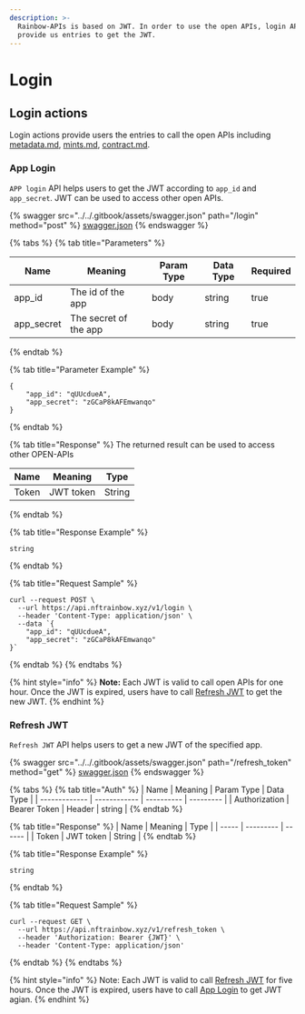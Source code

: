 ```yaml
---
description: >-
  Rainbow-APIs is based on JWT. In order to use the open APIs, login APIs
  provide us entries to get the JWT.
---
```


# Login

## Login actions

Login actions provide users the entries to call the open APIs including [metadata.md](metadata.md "mention"), [mints.md](mints.md "mention"), [contract.md](contract.md "mention").&#x20;

### App Login

`APP login` API helps users to get the JWT according to `app_id` and `app_secret`. JWT can be used to access other open APIs.&#x20;

{% swagger src="../../.gitbook/assets/swagger.json" path="/login" method="post" %}
[swagger.json](../../.gitbook/assets/swagger.json)
{% endswagger %}

{% tabs %}
{% tab title="Parameters" %}
<table><thead><tr><th>Name</th><th>Meaning</th><th>Param Type</th><th>Data Type</th><th data-type="checkbox">Required</th></tr></thead><tbody><tr><td>app_id</td><td>The id of the app</td><td>body</td><td>string</td><td>true</td></tr><tr><td>app_secret</td><td>The secret of the app</td><td>body</td><td>string</td><td>true</td></tr></tbody></table>
{% endtab %}

{% tab title="Parameter Example" %}
```
{
    "app_id": "qUUcdueA",
    "app_secret": "zGCaP8kAFEmwanqo"
}
```
{% endtab %}

{% tab title="Response" %}
The returned result can be used to access other OPEN-APIs

| Name  | Meaning   | Type   |
| ----- | --------- | ------ |
| Token | JWT token | String |
{% endtab %}

{% tab title="Response Example" %}
```
string
```


{% endtab %}

{% tab title="Request Sample" %}
```
curl --request POST \
  --url https://api.nftrainbow.xyz/v1/login \
  --header 'Content-Type: application/json' \
  --data `{
    "app_id": "qUUcdueA",
    "app_secret": "zGCaP8kAFEmwanqo"
}`
```
{% endtab %}
{% endtabs %}

{% hint style="info" %}
**Note:** Each JWT is valid to call open APIs for one hour. Once the JWT is expired, users have to call [Refresh JWT](login.md#refresh\_token) to get the new JWT.&#x20;
{% endhint %}

### Refresh JWT

`Refresh JWT` API helps users to get a new JWT of the specified app.

{% swagger src="../../.gitbook/assets/swagger.json" path="/refresh_token" method="get" %}
[swagger.json](../../.gitbook/assets/swagger.json)
{% endswagger %}

{% tabs %}
{% tab title="Auth" %}
| Name          | Meaning      | Param Type | Data Type |
| ------------- | ------------ | ---------- | --------- |
| Authorization | Bearer Token | Header     | string    |
{% endtab %}

{% tab title="Response" %}
| Name  | Meaning   | Type   |
| ----- | --------- | ------ |
| Token | JWT token | String |
{% endtab %}

{% tab title="Response Example" %}
```
string
```
{% endtab %}

{% tab title="Request Sample" %}
```
curl --request GET \
  --url https://api.nftrainbow.xyz/v1/refresh_token \
  --header 'Authorization: Bearer {JWT}' \
  --header 'Content-Type: application/json'
```
{% endtab %}
{% endtabs %}

{% hint style="info" %}
Note: Each JWT is valid to call [Refresh JWT](login.md#refresh\_token) for five hours. Once the JWT is expired, users have to call [App Login](login.md#login) to get JWT agian.
{% endhint %}
